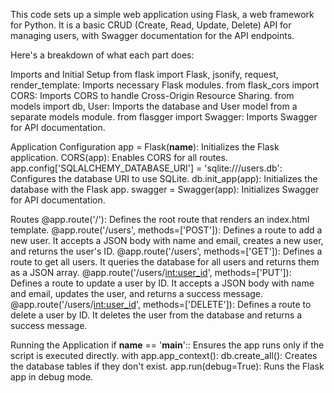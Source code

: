 This code sets up a simple web application using Flask, a web framework for Python. It is a basic CRUD (Create, Read, Update, Delete) API for managing users, with Swagger documentation for the API endpoints.

Here's a breakdown of what each part does:

Imports and Initial Setup
from flask import Flask, jsonify, request, render_template: Imports necessary Flask modules.
from flask_cors import CORS: Imports CORS to handle Cross-Origin Resource Sharing.
from models import db, User: Imports the database and User model from a separate models module.
from flasgger import Swagger: Imports Swagger for API documentation.

Application Configuration
app = Flask(__name__): Initializes the Flask application.
CORS(app): Enables CORS for all routes.
app.config['SQLALCHEMY_DATABASE_URI'] = 'sqlite:///users.db': Configures the database URI to use SQLite.
db.init_app(app): Initializes the database with the Flask app.
swagger = Swagger(app): Initializes Swagger for API documentation.

Routes
@app.route('/'): Defines the root route that renders an index.html template.
@app.route('/users', methods=['POST']): Defines a route to add a new user. It accepts a JSON body with name and email, creates a new user, and returns the user's ID.
@app.route('/users', methods=['GET']): Defines a route to get all users. It queries the database for all users and returns them as a JSON array.
@app.route('/users/<int:user_id>', methods=['PUT']): Defines a route to update a user by ID. It accepts a JSON body with name and email, updates the user, and returns a success message.
@app.route('/users/<int:user_id>', methods=['DELETE']): Defines a route to delete a user by ID. It deletes the user from the database and returns a success message.

Running the Application
if __name__ == '__main__':: Ensures the app runs only if the script is executed directly.
with app.app_context(): db.create_all(): Creates the database tables if they don't exist.
app.run(debug=True): Runs the Flask app in debug mode.
